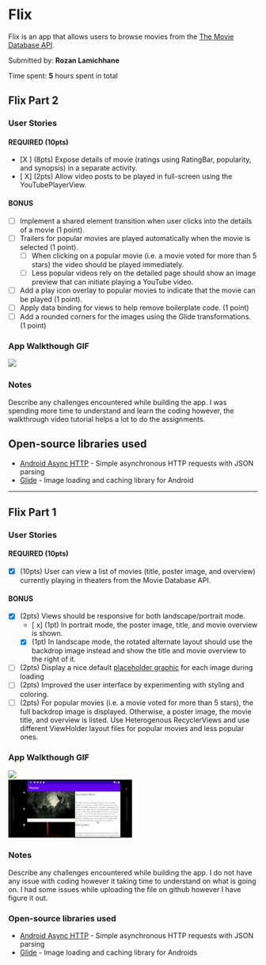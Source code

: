 # Flix
Flix is an app that allows users to browse movies from the [The Movie Database API](http://docs.themoviedb.apiary.io/#).

Submitted by: **Rozan Lamichhane**

Time spent: **5** hours spent in total

## Flix Part 2

### User Stories

#### REQUIRED (10pts)

- [X ] (8pts) Expose details of movie (ratings using RatingBar, popularity, and synopsis) in a separate activity.
- [ X] (2pts) Allow video posts to be played in full-screen using the YouTubePlayerView.

#### BONUS

- [ ] Implement a shared element transition when user clicks into the details of a movie (1 point).
- [ ] Trailers for popular movies are played automatically when the movie is selected (1 point).
  - [ ] When clicking on a popular movie (i.e. a movie voted for more than 5 stars) the video should be played immediately.
  - [ ] Less popular videos rely on the detailed page should show an image preview that can initiate playing a YouTube video.
- [ ] Add a play icon overlay to popular movies to indicate that the movie can be played (1 point).
- [ ] Apply data binding for views to help remove boilerplate code. (1 point)
- [ ] Add a rounded corners for the images using the Glide transformations. (1 point)

### App Walkthough GIF

<img src="https://github.com/rozan123/Flixster/blob/master/Flixster_part2_Walkthrough.gif" width=250><br>

### Notes

Describe any challenges encountered while building the app.
I was spending more time to understand and learn the coding however, the walkthrough video tutorial helps a lot to do the assignments.

## Open-source libraries used
- [Android Async HTTP](https://github.com/codepath/CPAsyncHttpClient) - Simple asynchronous HTTP requests with JSON parsing
- [Glide](https://github.com/bumptech/glide) - Image loading and caching library for Android

---

## Flix Part 1

### User Stories

#### REQUIRED (10pts)
- [x] (10pts) User can view a list of movies (title, poster image, and overview) currently playing in theaters from the Movie Database API.

#### BONUS
- [x] (2pts) Views should be responsive for both landscape/portrait mode.
   - [ x] (1pt) In portrait mode, the poster image, title, and movie overview is shown.
   - [x] (1pt) In landscape mode, the rotated alternate layout should use the backdrop image instead and show the title and movie overview to the right of it.

- [ ] (2pts) Display a nice default [placeholder graphic](https://guides.codepath.org/android/Displaying-Images-with-the-Glide-Library#advanced-usage) for each image during loading
- [ ] (2pts) Improved the user interface by experimenting with styling and coloring.
- [ ] (2pts) For popular movies (i.e. a movie voted for more than 5 stars), the full backdrop image is displayed. Otherwise, a poster image, the movie title, and overview is listed. Use Heterogenous RecyclerViews and use different ViewHolder layout files for popular movies and less popular ones.

### App Walkthough GIF
<img src="https://github.com/rozan123/Flixster/blob/master/Flixster_sample.gif" width=250><br>
<img src="https://github.com/rozan123/Flixster/blob/master/Flixster_sample2.gif" width=250><br>


### Notes
Describe any challenges encountered while building the app.
I do not have any issue with coding however it taking time to understand on what is going on. I had some issues while uploading the file on github however I have figure it out.

### Open-source libraries used

- [Android Async HTTP](https://github.com/codepath/CPAsyncHttpClient) - Simple asynchronous HTTP requests with JSON parsing
- [Glide](https://github.com/bumptech/glide) - Image loading and caching library for Androids


